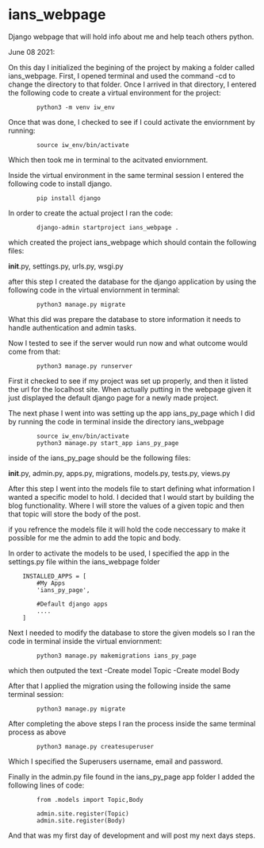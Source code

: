 # ians_webpage
 Django webpage that will hold info about me and help teach others python. 


June 08 2021:

On this day I initialized the begining of the project by making a folder called ians_webpage. First, I opened terminal and used the command -cd to change the directory to that folder. Once I arrived in that directory, I entered the following code to create a virtual environment for the project:

            python3 -m venv iw_env


Once that was done, I checked to see if I could activate the enviornment by running: 

            source iw_env/bin/activate

Which then took me in terminal to the acitvated enviornment. 

Inside the virtual environment in the same terminal session I entered the following code to install django. 

            pip install django

In order to create the actual project I ran the code: 

            django-admin startproject ians_webpage .

which created the project ians_webpage which should contain the following files: 

__init__.py, settings.py, urls.py, wsgi.py

after this step I created the database for the django application by using the following code in the virtual enviornment in terminal: 

            python3 manage.py migrate

What this did was prepare the database to store information it needs to handle authentication and admin tasks. 

Now I tested to see if the server would run now and what outcome would come from that: 

            python3 manage.py runserver

First it checked to see if my project was set up properly, and then it listed the url for the localhost site. When actually putting in the webpage given it just displayed the default django page for a newly made project. 

The next phase I went into was setting up the app ians_py_page which I did by running the code in terminal inside the directory ians_webpage

            source iw_env/bin/activate
            python3 manage.py start_app ians_py_page

inside of the ians_py_page should be the following files:

__init__.py, admin.py, apps.py, migrations, models.py, tests.py, views.py

After this step I went into the models file to start defining what information I wanted a specific model to hold. I decided that I would start by building the blog functionality. Where I will store the values of a given topic and then that topic will store the body of the post.

if you refrence the models file it will hold the code neccessary to make it possible for me the admin to add the topic and body. 

In order to activate the models to be used, I specified the app in the settings.py file within the ians_webpage folder 

        INSTALLED_APPS = [
            #My Apps
            'ians_py_page',

            #Default django apps
            ....
        ]

Next I needed to modify the database to store the given models so I ran the code in terminal inside the virtual enviornment: 

            python3 manage.py makemigrations ians_py_page

which then outputed the text 
-Create model Topic 
-Create model Body

After that I applied the migration using the following inside the same terminal session:

            python3 manage.py migrate

After completing the above steps I ran the process inside the same terminal process as above

            python3 manage.py createsuperuser

Which I specified the Superusers username, email and password. 

Finally in the admin.py file found in the ians_py_page app folder I added the following lines of code: 

            from .models import Topic,Body

            admin.site.register(Topic)
            admin.site.register(Body)

And that was my first day of development and will post my next days steps. 

